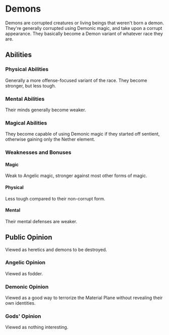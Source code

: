 # Demons

Demons are corrupted creatures or living beings that weren't born a demon. They're generally corrupted using Demonic magic, and take upon a corrupt appearance. They basically become a Demon variant of whatever race they are.

## Abilities

### Physical Abilities

Generally a more offense-focused variant of the race. They become stronger, but less tough.

### Mental Abilities

Their minds generally become weaker.

### Magical Abilities

They become capable of using Demonic magic if they started off sentient, otherwise gaining only the Nether element.

### Weaknesses and Bonuses

#### Magic

Weak to Angelic magic, stronger against most other forms of magic.

#### Physical

Less tough compared to their non-corrupt form.

#### Mental

Their mental defenses are weaker.

## Public Opinion

Viewed as heretics and demons to be destroyed.

### Angelic Opinion

Viewed as fodder.

### Demonic Opinion

Viewed as a good way to terrorize the Material Plane without revealing their own identities.

### Gods' Opinion

Viewed as nothing interesting.
